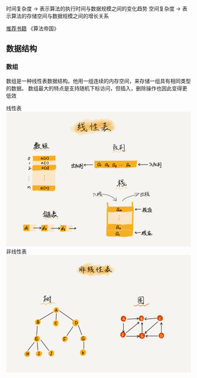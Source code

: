 时间复杂度 -> 表示算法的执行时间与数据规模之间的变化趋势
空间复杂度 -> 表示算法的存储空间与数据规模之间的增长关系


[推荐书籍](https://time.geekbang.org/column/article/40681)
《算法帝国》


## 数据结构

### 数组

数组是一种线性表数据结构。他用一组连续的内存空间，来存储一组具有相同类型的数据。
数组最大的特点是支持随机下标访问，但插入，删除操作也因此变得更低效

线性表
![线性表](./images/2019-03-21-15-24-34.png)
非线性表
![非线性表](./images/2019-03-21-15-26-37.png)
